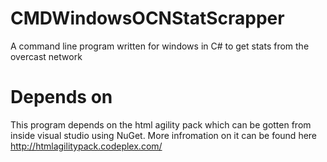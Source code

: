 CMDWindowsOCNStatScrapper
=========================

A command line program written for windows in C# to get stats from the overcast network

Depends on
=========================

This program depends on the html agility pack which can be gotten from inside visual studio using NuGet. More infromation on it can be found here http://htmlagilitypack.codeplex.com/
